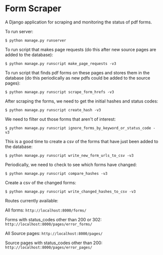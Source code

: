 # Form Scraper

A Django application for scraping and monitoring the status of pdf forms.

To run server:

```
$ python manage.py runserver
```

To run script that makes page requests (do this after new source pages are added to the database):

```
$ python manage.py runscript make_page_requests -v3
```

To run script that finds pdf forms on these pages and stores them in the database (do this periodically as new pdfs could be added to the source pages):

```
$ python manage.py runscript scrape_form_hrefs -v3
```

After scraping the forms, we need to get the initial hashes and status codes:

```
$ python manage.py runscript create_hash -v3
```

We need to filter out those forms that aren't of interest:

```
$ python manage.py runscript ignore_forms_by_keyword_or_status_code -v3
```

This is a good time to create a csv of the forms that have just been added to the database:

```
$ python manage.py runscript write_new_form_urls_to_csv -v3
```

Periodically, we need to check to see which forms have changed:

```
$ python manage.py runscript compare_hashes -v3
```

Create a csv of the changed forms:

```
$ python manage.py runscript write_changed_hashes_to_csv -v3
```

Routes currently available:

All forms: ```http://localhost:8000/forms/```

Forms with status_codes other than 200 or 302: ```http://localhost:8000/pages/error_forms/```

All Source pages: ```http://localhost:8000/pages/```

Source pages with status_codes other than 200: ```http://localhost:8000/pages/error_pages/```